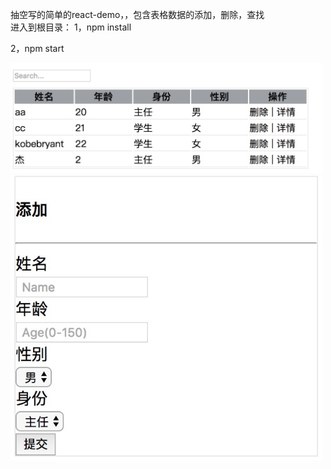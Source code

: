 抽空写的简单的react-demo，，包含表格数据的添加，删除，查找
<br/>
进入到根目录：
1，npm install


2，npm start


<img src="https://github.com/Jey100/my-react-demo/blob/master/public/table.png" width="500" alt="gh-pages branch setting">

<br/>

<img src="https://github.com/Jey100/my-react-demo/blob/master/public/add.png" width="500" alt="gh-pages branch setting">

